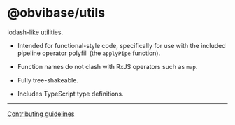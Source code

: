 # @obvibase/utils

lodash-like utilities.

- Intended for functional-style code, specifically for use with the included pipeline operator polyfill (the `applyPipe` function).

- Function names do not clash with RxJS operators such as `map`.

- Fully tree-shakeable.

- Includes TypeScript type definitions.

---

[Contributing guidelines](https://github.com/obvibase/utils/blob/master/.github/CONTRIBUTING.md)

